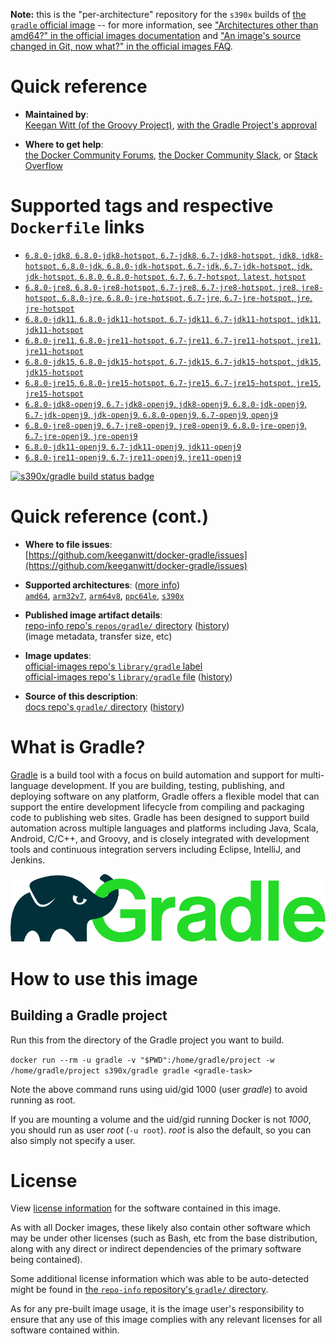 <!--

********************************************************************************

WARNING:

    DO NOT EDIT "gradle/README.md"

    IT IS AUTO-GENERATED

    (from the other files in "gradle/" combined with a set of templates)

********************************************************************************

-->

**Note:** this is the "per-architecture" repository for the `s390x` builds of [the `gradle` official image](https://hub.docker.com/_/gradle) -- for more information, see ["Architectures other than amd64?" in the official images documentation](https://github.com/docker-library/official-images#architectures-other-than-amd64) and ["An image's source changed in Git, now what?" in the official images FAQ](https://github.com/docker-library/faq#an-images-source-changed-in-git-now-what).

# Quick reference

-	**Maintained by**:  
	[Keegan Witt (of the Groovy Project)](https://github.com/keeganwitt/docker-gradle), [with the Gradle Project's approval](https://discuss.gradle.org/t/official-docker-images/21159/8)

-	**Where to get help**:  
	[the Docker Community Forums](https://forums.docker.com/), [the Docker Community Slack](https://dockr.ly/slack), or [Stack Overflow](https://stackoverflow.com/search?tab=newest&q=docker)

# Supported tags and respective `Dockerfile` links

-	[`6.8.0-jdk8`, `6.8.0-jdk8-hotspot`, `6.7-jdk8`, `6.7-jdk8-hotspot`, `jdk8`, `jdk8-hotspot`, `6.8.0-jdk`, `6.8.0-jdk-hotspot`, `6.7-jdk`, `6.7-jdk-hotspot`, `jdk`, `jdk-hotspot`, `6.8.0`, `6.8.0-hotspot`, `6.7`, `6.7-hotspot`, `latest`, `hotspot`](https://github.com/keeganwitt/docker-gradle/blob/c618fa59f4cf872845a6f38bf7cce948fbf8dbc4/hotspot/jdk8/Dockerfile)
-	[`6.8.0-jre8`, `6.8.0-jre8-hotspot`, `6.7-jre8`, `6.7-jre8-hotspot`, `jre8`, `jre8-hotspot`, `6.8.0-jre`, `6.8.0-jre-hotspot`, `6.7-jre`, `6.7-jre-hotspot`, `jre`, `jre-hotspot`](https://github.com/keeganwitt/docker-gradle/blob/c618fa59f4cf872845a6f38bf7cce948fbf8dbc4/hotspot/jre8/Dockerfile)
-	[`6.8.0-jdk11`, `6.8.0-jdk11-hotspot`, `6.7-jdk11`, `6.7-jdk11-hotspot`, `jdk11`, `jdk11-hotspot`](https://github.com/keeganwitt/docker-gradle/blob/c618fa59f4cf872845a6f38bf7cce948fbf8dbc4/hotspot/jdk11/Dockerfile)
-	[`6.8.0-jre11`, `6.8.0-jre11-hotspot`, `6.7-jre11`, `6.7-jre11-hotspot`, `jre11`, `jre11-hotspot`](https://github.com/keeganwitt/docker-gradle/blob/c618fa59f4cf872845a6f38bf7cce948fbf8dbc4/hotspot/jre11/Dockerfile)
-	[`6.8.0-jdk15`, `6.8.0-jdk15-hotspot`, `6.7-jdk15`, `6.7-jdk15-hotspot`, `jdk15`, `jdk15-hotspot`](https://github.com/keeganwitt/docker-gradle/blob/c618fa59f4cf872845a6f38bf7cce948fbf8dbc4/hotspot/jdk15/Dockerfile)
-	[`6.8.0-jre15`, `6.8.0-jre15-hotspot`, `6.7-jre15`, `6.7-jre15-hotspot`, `jre15`, `jre15-hotspot`](https://github.com/keeganwitt/docker-gradle/blob/c618fa59f4cf872845a6f38bf7cce948fbf8dbc4/hotspot/jre15/Dockerfile)
-	[`6.8.0-jdk8-openj9`, `6.7-jdk8-openj9`, `jdk8-openj9`, `6.8.0-jdk-openj9`, `6.7-jdk-openj9`, `jdk-openj9`, `6.8.0-openj9`, `6.7-openj9`, `openj9`](https://github.com/keeganwitt/docker-gradle/blob/c618fa59f4cf872845a6f38bf7cce948fbf8dbc4/openj9/jdk8/Dockerfile)
-	[`6.8.0-jre8-openj9`, `6.7-jre8-openj9`, `jre8-openj9`, `6.8.0-jre-openj9`, `6.7-jre-openj9`, `jre-openj9`](https://github.com/keeganwitt/docker-gradle/blob/c618fa59f4cf872845a6f38bf7cce948fbf8dbc4/openj9/jre8/Dockerfile)
-	[`6.8.0-jdk11-openj9`, `6.7-jdk11-openj9`, `jdk11-openj9`](https://github.com/keeganwitt/docker-gradle/blob/c618fa59f4cf872845a6f38bf7cce948fbf8dbc4/openj9/jdk11/Dockerfile)
-	[`6.8.0-jre11-openj9`, `6.7-jre11-openj9`, `jre11-openj9`](https://github.com/keeganwitt/docker-gradle/blob/c618fa59f4cf872845a6f38bf7cce948fbf8dbc4/openj9/jre11/Dockerfile)

[![s390x/gradle build status badge](https://img.shields.io/jenkins/s/https/doi-janky.infosiftr.net/job/multiarch/job/s390x/job/gradle.svg?label=s390x/gradle%20%20build%20job)](https://doi-janky.infosiftr.net/job/multiarch/job/s390x/job/gradle/)

# Quick reference (cont.)

-	**Where to file issues**:  
	[https://github.com/keeganwitt/docker-gradle/issues](https://github.com/keeganwitt/docker-gradle/issues)

-	**Supported architectures**: ([more info](https://github.com/docker-library/official-images#architectures-other-than-amd64))  
	[`amd64`](https://hub.docker.com/r/amd64/gradle/), [`arm32v7`](https://hub.docker.com/r/arm32v7/gradle/), [`arm64v8`](https://hub.docker.com/r/arm64v8/gradle/), [`ppc64le`](https://hub.docker.com/r/ppc64le/gradle/), [`s390x`](https://hub.docker.com/r/s390x/gradle/)

-	**Published image artifact details**:  
	[repo-info repo's `repos/gradle/` directory](https://github.com/docker-library/repo-info/blob/master/repos/gradle) ([history](https://github.com/docker-library/repo-info/commits/master/repos/gradle))  
	(image metadata, transfer size, etc)

-	**Image updates**:  
	[official-images repo's `library/gradle` label](https://github.com/docker-library/official-images/issues?q=label%3Alibrary%2Fgradle)  
	[official-images repo's `library/gradle` file](https://github.com/docker-library/official-images/blob/master/library/gradle) ([history](https://github.com/docker-library/official-images/commits/master/library/gradle))

-	**Source of this description**:  
	[docs repo's `gradle/` directory](https://github.com/docker-library/docs/tree/master/gradle) ([history](https://github.com/docker-library/docs/commits/master/gradle))

# What is Gradle?

[Gradle](https://gradle.org/) is a build tool with a focus on build automation and support for multi-language development. If you are building, testing, publishing, and deploying software on any platform, Gradle offers a flexible model that can support the entire development lifecycle from compiling and packaging code to publishing web sites. Gradle has been designed to support build automation across multiple languages and platforms including Java, Scala, Android, C/C++, and Groovy, and is closely integrated with development tools and continuous integration servers including Eclipse, IntelliJ, and Jenkins.

![logo](https://raw.githubusercontent.com/docker-library/docs/c3d3ca6beed000f9ba6eabc98f3399158f520256/gradle/logo.png)

# How to use this image

## Building a Gradle project

Run this from the directory of the Gradle project you want to build.

`docker run --rm -u gradle -v "$PWD":/home/gradle/project -w /home/gradle/project s390x/gradle gradle <gradle-task>`

Note the above command runs using uid/gid 1000 (user *gradle*) to avoid running as root.

If you are mounting a volume and the uid/gid running Docker is not *1000*, you should run as user *root* (`-u root`). *root* is also the default, so you can also simply not specify a user.

# License

View [license information](https://gradle.org/license/) for the software contained in this image.

As with all Docker images, these likely also contain other software which may be under other licenses (such as Bash, etc from the base distribution, along with any direct or indirect dependencies of the primary software being contained).

Some additional license information which was able to be auto-detected might be found in [the `repo-info` repository's `gradle/` directory](https://github.com/docker-library/repo-info/tree/master/repos/gradle).

As for any pre-built image usage, it is the image user's responsibility to ensure that any use of this image complies with any relevant licenses for all software contained within.
